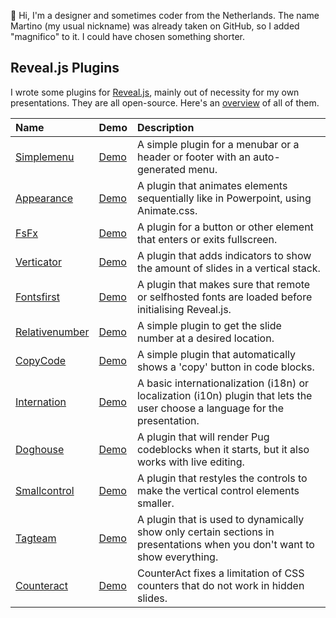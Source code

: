 👋 Hi, I'm a designer and sometimes coder from the Netherlands. The name Martino (my usual nickname) was already taken on GitHub, so I added "magnifico" to it. I could have chosen something shorter.


## Reveal.js Plugins

I wrote some plugins for [Reveal.js](http://revealjs.com), mainly out of necessity for my own presentations. They are all open-source. Here's an [overview](https://martinomagnifico.github.io) of all of them.


|Name|Demo|Description|
|:------------- |:------------- |:-------------|
| [Simplemenu](https://github.com/martinomagnifico/reveal.js-simplemenu) | [Demo](https://martinomagnifico.github.io/reveal.js-simplemenu/demo.html) | A simple plugin for a menubar or a header or footer with an auto-generated menu. |
| [Appearance](https://github.com/martinomagnifico/reveal.js-appearance) | [Demo](https://martinomagnifico.github.io/reveal.js-appearance/demo.html) | A plugin that animates elements sequentially like in Powerpoint, using Animate.css. |
| [FsFx](https://github.com/Martinomagnifico/reveal.js-fsfx) | [Demo](https://martinomagnifico.github.io/reveal.js-fsfx/demo.html) | A plugin for a button or other element that enters or exits fullscreen. |
| [Verticator](https://github.com/Martinomagnifico/reveal.js-verticator) | [Demo](https://martinomagnifico.github.io/reveal.js-verticator/demo.html) | A plugin that adds indicators to show the amount of slides in a vertical stack. |
| [Fontsfirst](https://github.com/Martinomagnifico/reveal.js-fontsfirst) | [Demo](https://martinomagnifico.github.io/reveal.js-fontsfirst/demo.html) | A plugin that makes sure that remote or selfhosted fonts are loaded before initialising Reveal.js. |
| [Relativenumber](https://github.com/martinomagnifico/reveal.js-relativenumber) | [Demo](https://martinomagnifico.github.io/reveal.js-relativenumber/demo.html) | A simple plugin to get the slide number at a desired location. |
| [CopyCode](https://github.com/Martinomagnifico/reveal.js-copycode) | [Demo](https://martinomagnifico.github.io/reveal.js-copycode/demo.html) | A simple plugin that automatically shows a 'copy' button in code blocks. |
| [Internation](https://github.com/Martinomagnifico/reveal.js-internation) | [Demo](https://martinomagnifico.github.io/reveal.js-internation/demo.html) | A basic internationalization (i18n) or localization (i10n) plugin that lets the user choose a language for the presentation. |
| [Doghouse](https://github.com/Martinomagnifico/reveal.js-doghouse) | [Demo](https://martinomagnifico.github.io/reveal.js-doghouse/demo.html) | A plugin that will render Pug codeblocks when it starts, but it also works with live editing. |
| [Smallcontrol](https://github.com/Martinomagnifico/reveal.js-smallcontrol) | [Demo](https://martinomagnifico.github.io/reveal.js-smallcontrol/demo.html) | A plugin that restyles the controls to make the vertical control elements smaller. |
| [Tagteam](https://github.com/Martinomagnifico/reveal.js-tagteam) | [Demo](https://martinomagnifico.github.io/reveal.js-tagteam/demo.html) | A plugin that is used to dynamically show only certain sections in presentations when you don't want to show everything. |
| [Counteract](https://github.com/Martinomagnifico/reveal.js-counteract) | [Demo](https://martinomagnifico.github.io/reveal.js-counteract/demo.html) | CounterAct fixes a limitation of CSS counters that do not work in hidden slides. |

